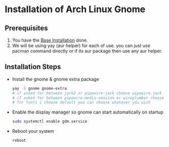 # Installation of Arch Linux Gnome

## Prerequisites

1. You have the [Base Installation](01_ARCH_INSTALL_BASE.md) done.
2. We will be using yay (aur helper) for each of use. you can just use pacman command directly or if its aur package then use any aur helper.


## Installation Steps

- Install the gnome & gnome extra package
    ```sh
    yay -S gnome gnome-extra
    # if asked for between jack2 or pipewire-jack choose pipewire-jack (I use pipewire so i choose that. If you are using something else then choose that.)
    # if asked for between pipewire-media-session or wireplumber choose wireplumber (I use wireplumber so i choose that. If you are using something else then choose that.)
    # for fonts i choose default you can choose whatever you wish
    ```
- Enable the display manager so gnome can start automatically on startup
    ```sh
    sudo systemctl enable gdm.service
    ```
- Reboot your system
    ```sh
    reboot
    ```